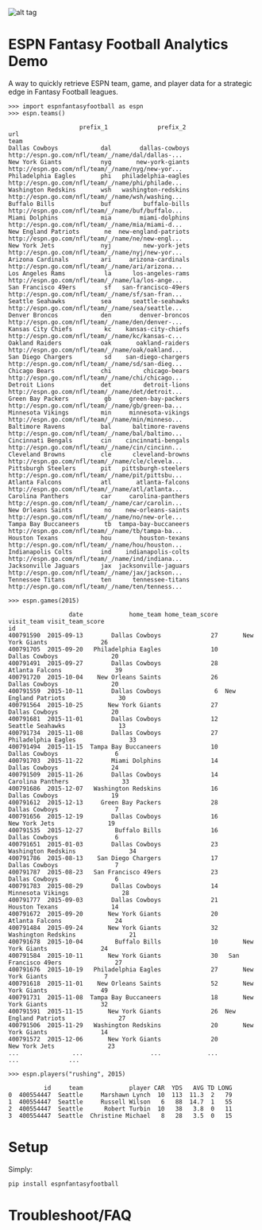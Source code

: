 ![alt tag](https://circleci.com/gh/danielwillgeorge/ESPN-fantasy-football-analytics.png?circle-token=:circle-token)

# ESPN Fantasy Football Analytics Demo

A way to quickly retrieve ESPN team, game, and player data for a strategic edge in Fantasy Football leagues.

    >>> import espnfantasyfootball as espn
    >>> espn.teams()
    
						prefix_1              prefix_2                                                url
	team                                                                                                  
	Dallas Cowboys            dal        dallas-cowboys  http://espn.go.com/nfl/team/_/name/dal/dallas-...
	New York Giants           nyg       new-york-giants  http://espn.go.com/nfl/team/_/name/nyg/new-yor...
	Philadelphia Eagles       phi   philadelphia-eagles  http://espn.go.com/nfl/team/_/name/phi/philade...
	Washington Redskins       wsh   washington-redskins  http://espn.go.com/nfl/team/_/name/wsh/washing...
	Buffalo Bills             buf         buffalo-bills  http://espn.go.com/nfl/team/_/name/buf/buffalo...
	Miami Dolphins            mia        miami-dolphins  http://espn.go.com/nfl/team/_/name/mia/miami-d...
	New England Patriots       ne  new-england-patriots  http://espn.go.com/nfl/team/_/name/ne/new-engl...
	New York Jets             nyj         new-york-jets  http://espn.go.com/nfl/team/_/name/nyj/new-yor...
	Arizona Cardinals         ari     arizona-cardinals  http://espn.go.com/nfl/team/_/name/ari/arizona...
	Los Angeles Rams           la      los-angeles-rams  http://espn.go.com/nfl/team/_/name/la/los-ange...
	San Francisco 49ers        sf   san-francisco-49ers  http://espn.go.com/nfl/team/_/name/sf/san-fran...
	Seattle Seahawks          sea      seattle-seahawks  http://espn.go.com/nfl/team/_/name/sea/seattle...
	Denver Broncos            den        denver-broncos  http://espn.go.com/nfl/team/_/name/den/denver-...
	Kansas City Chiefs         kc    kansas-city-chiefs  http://espn.go.com/nfl/team/_/name/kc/kansas-c...
	Oakland Raiders           oak       oakland-raiders  http://espn.go.com/nfl/team/_/name/oak/oakland...
	San Diego Chargers         sd    san-diego-chargers  http://espn.go.com/nfl/team/_/name/sd/san-dieg...
	Chicago Bears             chi         chicago-bears  http://espn.go.com/nfl/team/_/name/chi/chicago...
	Detroit Lions             det         detroit-lions  http://espn.go.com/nfl/team/_/name/det/detroit...
	Green Bay Packers          gb     green-bay-packers  http://espn.go.com/nfl/team/_/name/gb/green-ba...
	Minnesota Vikings         min     minnesota-vikings  http://espn.go.com/nfl/team/_/name/min/minneso...
	Baltimore Ravens          bal      baltimore-ravens  http://espn.go.com/nfl/team/_/name/bal/baltimo...
	Cincinnati Bengals        cin    cincinnati-bengals  http://espn.go.com/nfl/team/_/name/cin/cincinn...
	Cleveland Browns          cle      cleveland-browns  http://espn.go.com/nfl/team/_/name/cle/clevela...
	Pittsburgh Steelers       pit   pittsburgh-steelers  http://espn.go.com/nfl/team/_/name/pit/pittsbu...
	Atlanta Falcons           atl       atlanta-falcons  http://espn.go.com/nfl/team/_/name/atl/atlanta...
	Carolina Panthers         car     carolina-panthers  http://espn.go.com/nfl/team/_/name/car/carolin...
	New Orleans Saints         no    new-orleans-saints  http://espn.go.com/nfl/team/_/name/no/new-orle...
	Tampa Bay Buccaneers       tb  tampa-bay-buccaneers  http://espn.go.com/nfl/team/_/name/tb/tampa-ba...
	Houston Texans            hou        houston-texans  http://espn.go.com/nfl/team/_/name/hou/houston...
	Indianapolis Colts        ind    indianapolis-colts  http://espn.go.com/nfl/team/_/name/ind/indiana...
	Jacksonville Jaguars      jax  jacksonville-jaguars  http://espn.go.com/nfl/team/_/name/jax/jackson...
	Tennessee Titans          ten      tennessee-titans  http://espn.go.com/nfl/team/_/name/ten/tenness...

    >>> espn.games(2015)
    
					 date             home_team home_team_score            visit_team visit_team_score
	id                                                                                                
	400791590  2015-09-13        Dallas Cowboys              27       New York Giants               26
	400791705  2015-09-20   Philadelphia Eagles              10        Dallas Cowboys               20
	400791491  2015-09-27        Dallas Cowboys              28       Atlanta Falcons               39
	400791720  2015-10-04    New Orleans Saints              26        Dallas Cowboys               20
	400791559  2015-10-11        Dallas Cowboys               6  New England Patriots               30
	400791564  2015-10-25       New York Giants              27        Dallas Cowboys               20
	400791681  2015-11-01        Dallas Cowboys              12      Seattle Seahawks               13
	400791734  2015-11-08        Dallas Cowboys              27   Philadelphia Eagles               33
	400791494  2015-11-15  Tampa Bay Buccaneers              10        Dallas Cowboys                6
	400791703  2015-11-22        Miami Dolphins              14        Dallas Cowboys               24
	400791509  2015-11-26        Dallas Cowboys              14     Carolina Panthers               33
	400791686  2015-12-07   Washington Redskins              16        Dallas Cowboys               19
	400791612  2015-12-13     Green Bay Packers              28        Dallas Cowboys                7
	400791656  2015-12-19        Dallas Cowboys              16         New York Jets               19
	400791535  2015-12-27         Buffalo Bills              16        Dallas Cowboys                6
	400791651  2015-01-03        Dallas Cowboys              23   Washington Redskins               34
	400791786  2015-08-13    San Diego Chargers              17        Dallas Cowboys                7
	400791787  2015-08-23   San Francisco 49ers              23        Dallas Cowboys                6
	400791783  2015-08-29        Dallas Cowboys              14     Minnesota Vikings               28
	400791777  2015-09-03        Dallas Cowboys              21        Houston Texans               14
	400791672  2015-09-20       New York Giants              20       Atlanta Falcons               24
	400791484  2015-09-24       New York Giants              32   Washington Redskins               21
	400791678  2015-10-04         Buffalo Bills              10       New York Giants               24
	400791584  2015-10-11       New York Giants              30   San Francisco 49ers               27
	400791676  2015-10-19   Philadelphia Eagles              27       New York Giants                7
	400791618  2015-11-01    New Orleans Saints              52       New York Giants               49
	400791731  2015-11-08  Tampa Bay Buccaneers              18       New York Giants               32
	400791591  2015-11-15       New York Giants              26  New England Patriots               27
	400791506  2015-11-29   Washington Redskins              20       New York Giants               14
	400791572  2015-12-06       New York Giants              20         New York Jets               23
	...               ...                   ...             ...                   ...              ...

    >>> espn.players("rushing", 2015)
    
              id     team             player CAR  YDS   AVG TD LONG
    0  400554447  Seattle     Marshawn Lynch  10  113  11.3  2   79
    1  400554447  Seattle     Russell Wilson   6   88  14.7  1   55
    2  400554447  Seattle      Robert Turbin  10   38   3.8  0   11
    3  400554447  Seattle  Christine Michael   8   28   3.5  0   15

# Setup

Simply:

    pip install espnfantasyfootball

# Troubleshoot/FAQ
